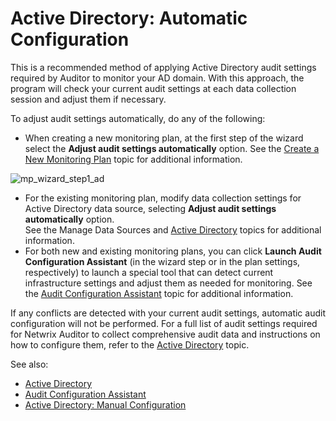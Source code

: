 # Active Directory: Automatic Configuration

This is a recommended method of applying Active Directory audit settings required by Auditor to
monitor your AD domain. With this approach, the program will check your current audit settings at
each data collection session and adjust them if necessary.

To adjust audit settings automatically, do any of the following:

- When creating a new monitoring plan, at the first step of the wizard select the **Adjust audit
  settings automatically** option. See the
  [Create a New Monitoring Plan](/docs/auditor/10.6/auditor/admin/monitoringplans/create.md)
  topic for additional information.

![mp_wizard_step1_ad](/img/versioned_docs/auditor_10.6/auditor/configuration/activedirectory/mp_wizard_step1_ad.webp)

- For the existing monitoring plan, modify data collection settings for Active Directory data
  source, selecting **Adjust audit settings automatically** option.  
  See the Manage Data Sources and
  [Active Directory](/docs/auditor/10.6/auditor/admin/monitoringplans/activedirectory/overview.md)
  topics for additional information.
- For both new and existing monitoring plans, you can click **Launch Audit Configuration Assistant**
  (in the wizard step or in the plan settings, respectively) to launch a special tool that can
  detect current infrastructure settings and adjust them as needed for monitoring. See the
  [Audit Configuration Assistant](/docs/auditor/10.6/auditor/tools/auditconfigurationassistant.md)
  topic for additional information.

If any conflicts are detected with your current audit settings, automatic audit configuration will
not be performed. For a full list of audit settings required for Netwrix Auditor to collect
comprehensive audit data and instructions on how to configure them, refer to the
[Active Directory](/docs/auditor/10.6/auditor/configuration/activedirectory/overview.md)
topic.

See also:

- [Active Directory](/docs/auditor/10.6/auditor/configuration/activedirectory/overview.md)
- [Audit Configuration Assistant](/docs/auditor/10.6/auditor/tools/auditconfigurationassistant.md)
- [Active Directory: Manual Configuration](/docs/auditor/10.6/auditor/configuration/activedirectory/manual.md)

